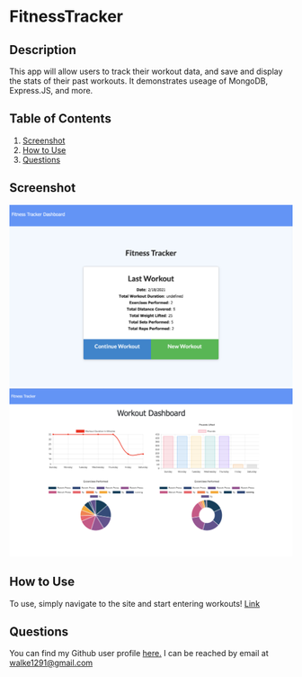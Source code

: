 # FitnessTracker

## Description
This app will allow users to track their workout data, and save and display the stats of their past workouts. It demonstrates useage of MongoDB, Express.JS, and more. 

## Table of Contents

1. [Screenshot](#screenshot)
2. [How to Use](#usage)
3. [Questions](#questions)

## Screenshot
<a name="screenshot"></a>
![screenshot](images/homepage_screenshot.png "Homepage Screenshot")
![screenshot](images/dashboard.png "Dashboard Screenshot")

## How to Use
<a name="How To"></a>
To use, simply navigate to the site and start entering workouts! [Link](https://fitness-tracker-cw.herokuapp.com)

## Questions
<a name="questions"></a>
You can find my Github user profile [here.](https://github.com/calebkw91)
I can be reached by email at walke1291@gmail.com
